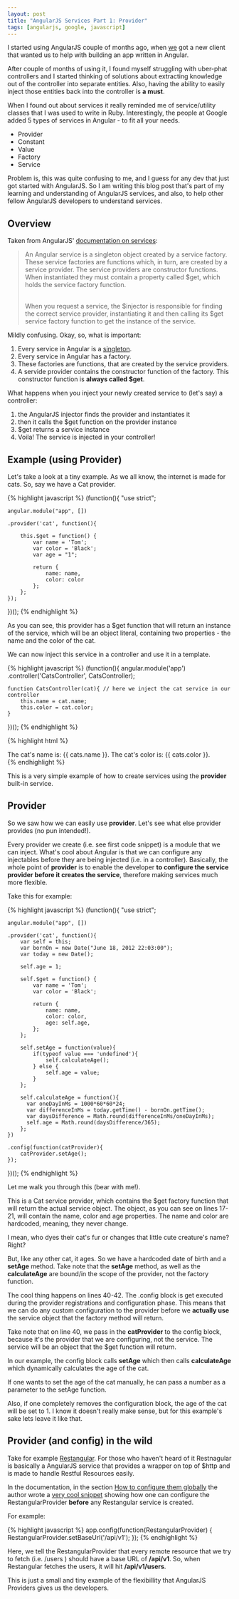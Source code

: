 ```yaml
---
layout: post
title: "AngularJS Services Part 1: Provider"
tags: [angularjs, google, javascript]
---
```


I started using AngularJS couple of months ago, when [we](http://siyelo.com#team)
got a new client that wanted us to help with building an app written in Angular.

After couple of months of using it, I found myself struggling with uber-phat controllers and
I started thinking of solutions about extracting knowledge out of the controller into
separate entities. Also, having the ability to easily inject those entities back
into the controller is **a must**.

When I found out about services it really reminded me of service/utility classes
that I was used to write in Ruby. Interestingly, the people at Google added 5 types
of services in Angular - to fit all your needs.

* Provider
* Constant
* Value
* Factory
* Service

Problem is, this was quite confusing to me, and I guess for any dev that just got
started with AngularJS. So I am writing this blog post that's part of my learning
and understanding of AngularJS services, and also, to help other fellow AngularJS
developers to understand services.


## Overview

Taken from AngularJS' [documentation on services](https://docs.angularjs.org/api/auto/service/$provide):

<blockquote>
An Angular service is a singleton object created by a service factory.
These service factories are functions which, in turn, are created by a service provider.
The service providers are constructor functions. When instantiated they must contain
a property called $get, which holds the service factory function.
<br/>
<br/>

When you request a service, the $injector is responsible for finding the correct
service provider, instantiating it and then calling its $get service factory function
to get the instance of the service.
</blockquote>

Mildly confusing. Okay, so, what is important:

1. Every service in Angular is a [singleton](https://en.wikipedia.org/wiki/Singleton_pattern).
2. Every service in Angular has a factory.
3. These factories are functions, that are created by the service providers.
4. A servide provider contains the constructor function of the factory. This constructor function is **always called $get**.

What happens when you inject your newly created service to (let's say) a controller:

1. the AngularJS injector finds the provider and instantiates it
2. then it calls the $get function on the provider instance
3. $get returns a service instance
4. Voila! The service is injected in your controller!

## Example (using Provider)

Let's take a look at a tiny example. As we all know, the internet is made for cats.
So, say we have a Cat provider.

{% highlight javascript %}
(function(){
	"use strict";

	angular.module("app", [])

	.provider('cat', function(){

		this.$get = function() {
			var name = 'Tom';
			var color = 'Black';
			var age = "1";

			return {
				name: name,
				color: color
			};
		};
	});
})();
{% endhighlight %}

As you can see, this provider has a $get function that will return an instance of the
service, which will be an object literal, containing two properties - the name and the color
of the cat.

We can now inject this service in a controller and use it in a template.

{% highlight javascript %}
(function(){
	angular.module('app')
		.controller('CatsController', CatsController);

	function CatsController(cat){ // here we inject the cat service in our controller
		this.name = cat.name;
		this.color = cat.color;
	}
})();
{% endhighlight %}

{% highlight html %}
<!-- ...snip.. -->
<body ng-app='app'>
	<div ng-controller="CatsController as cats">
		The cat's name is: {{ cats.name }}.
		The cat's color is: {{ cats.color }}.
	</div>
</body>
<!-- ...snip.. -->
{% endhighlight %}

This is a very simple example of how to create services using the **provider** built-in service.


## Provider

So we saw how we can easily use **provider**. Let's see what else provider provides (no pun intended!).

Every provider we create (i.e. see first code snippet) is a module that we can inject.
What's cool about Angular is that we can configure any injectables before they are being
injected (i.e. in a controller). Basically, the whole point of **provider** is to enable the
developer **to configure the service provider before it creates the service**, therefore
making services much more flexible.

Take this for example:

{% highlight javascript %}
(function(){
	"use strict";

	angular.module("app", [])

	.provider('cat', function(){
		var self = this;
		var bornOn = new Date("June 18, 2012 22:03:00");
		var today = new Date();

		self.age = 1;

		self.$get = function() {
			var name = 'Tom';
			var color = 'Black';

			return {
				name: name,
				color: color,
				age: self.age,
			};
		};

		self.setAge = function(value){
			if(typeof value === 'undefined'){
				self.calculateAge();
			} else {
				self.age = value;
			}
		};

		self.calculateAge = function(){
		  var oneDayInMs = 1000*60*60*24;
		  var differenceInMs = today.getTime() - bornOn.getTime();
		  var daysDifference = Math.round(differenceInMs/oneDayInMs);
		  self.age = Math.round(daysDifference/365);
		};
	})

	.config(function(catProvider){
		catProvider.setAge();
	});
})();
{% endhighlight %}

Let me walk you through this (bear with me!).

This is a Cat service provider, which contains the $get factory function that will return the
actual service object. The object, as you can see on lines 17-21, will contain the
name, color and age properties. The name and color are hardcoded, meaning, they never change.

I mean, who dyes their cat's fur or changes that little cute creature's name? Right?

But, like any other cat, it ages. So we have a hardcoded date of birth and a **setAge** method.
Take note that the **setAge** method, as well as the **calculateAge** are bound/in the scope of
the provider, not the factory function.

The cool thing happens on lines 40-42. The .config block is get executed during
the provider registrations and configuration phase. This means that we can do any
custom configuration to the provider before we **actually use** the service object that
the factory method will return.

Take note that on line 40, we pass in the **catProvider** to the config block,
because it's the provider that we are configuring, not the service. The service
will be an object that the $get function will return.

In our example, the config block calls **setAge** which then calls **calculateAge** which
dynamically calculates the age of the cat.

If one wants to set the age of the cat manually, he can pass a number as a parameter to the
setAge function.

Also, if one completely removes the configuration block, the age of the cat
will be set to 1. I know it doesn't really make sense, but for this example's sake lets leave it like that.


## Provider (and config) in the wild

Take for example [Restangular](https://github.com/mgonto/restangular). For those who haven't heard of it
Restnagular is basically a AngularJS service that provides a wrapper on top of $http and
is made to handle Restful Resources easily.

In the documentation, in the section [How to configure them globally](https://github.com/mgonto/restangular#how-to-configure-them-globally)
the author wrote a [very cool snippet](https://github.com/mgonto/restangular#configuring-in-the-config) showing
how one can configure the RestangularProvider **before** any Restangular service is created.

For example:

{% highlight javascript %}
app.config(function(RestangularProvider) {
  RestangularProvider.setBaseUrl('/api/v1');
});
{% endhighlight %}

Here, we tell the RestangularProvider that every remote resource that we try to fetch (i.e. /users )
should have a base URL of **/api/v1**. So, when Restangular fetches the users, it will hit **/api/v1/users**.

This is just a small and tiny example of the flexibillity that AngularJS Providers gives us the developers.


